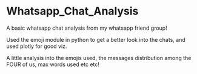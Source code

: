 # Whatsapp_Chat_Analysis

A basic whatsapp chat analysis from my whatsapp friend group!

Used the emoji module in python to get a better look into the chats, and used plotly for good viz.

A little analysis into the emojis used, the messages distribution among the FOUR of us, max words used etc etc!
